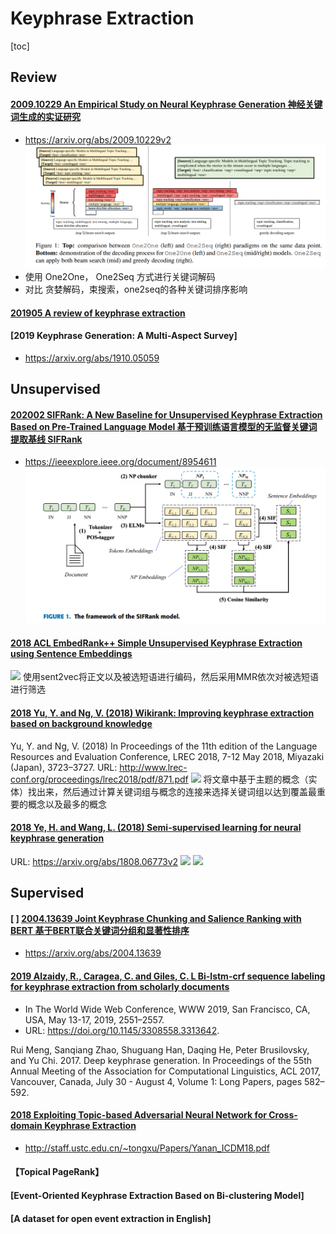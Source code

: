# Keyphrase Extraction

[toc]

## Review
#### [2009.10229 An Empirical Study on Neural Keyphrase Generation 神经关键词生成的实证研究](../resources/notes/d0001/keyphrase_2009.10229.md)
- https://arxiv.org/abs/2009.10229v2
![](../source/images/55221820215518220322.png)
- 使用 One2One， One2Seq 方式进行关键词解码
- 对比 贪婪解码，束搜索，one2seq的各种关键词排序影响

#### [201905 A review of keyphrase extraction](../resources/notes/d0001/keyphrase_2019_A_Review_of_Keyphrase_Extraction.md)

#### [2019 Keyphrase Generation: A Multi-Aspect Survey]
- https://arxiv.org/abs/1910.05059

## Unsupervised

#### [202002 SIFRank: A New Baseline for Unsupervised Keyphrase Extraction Based on Pre-Trained Language Model 基于预训练语言模型的无监督关键词提取基线 SIFRank](../resources/notes/d0001/keyphrase_2020_SIFrank.md)
- https://ieeexplore.ieee.org/document/8954611
![](../source/images/00001920210019590300.png)

#### [2018 ACL EmbedRank++ Simple Unsupervised Keyphrase Extraction using Sentence Embeddings](../resources/notes/d0001/keyphrase_2018_simple_unsupervisd_keyphrase_embedding.md)    
![](../resources/images/d0001/071945141708511.png)
使用sent2vec将正文以及被选短语进行编码，然后采用MMR依次对被选短语进行筛选

#### [2018 Yu, Y. and Ng, V. (2018) Wikirank: Improving keyphrase extraction based on background knowledge](../resources/notes/d0001/keyphrase_2018_WikiRank_Improving_Keyphrase_Extraction_Based_on_Background_Knowledge.md)
Yu, Y. and Ng, V. (2018) 
In Proceedings of the 11th edition of the Language Resources and Evaluation Conference, LREC 2018, 7-12 May 2018, Miyazaki (Japan), 3723–3727. URL:
http://www.lrec-conf.org/proceedings/lrec2018/pdf/871.pdf
![](../resources//images/d0001/341949341406512.png)
将文章中基于主题的概念（实体）找出来，然后通过计算关键词组与概念的连接来选择关键词组以达到覆盖最重要的概念以及最多的概念

#### [2018 Ye, H. and Wang, L. (2018) Semi-supervised learning for neural keyphrase generation](../resources/notes/d0001/keyphrase_2018_SemiSupervisedLearningforNeuralKeyphraseGeneration.md)
URL: https://arxiv.org/abs/1808.06773v2
![](../resources/images/d0001/401950111113512.png)
![](../resources/images/d0001/231950441113512.png)

## Supervised

#### [ ] [2004.13639 Joint Keyphrase Chunking and Salience Ranking with BERT 基于BERT联合关键词分组和显著性排序](../resources/notes/d0001/keyphrase_2020_2004.13639.md)
- https://arxiv.org/abs/2004.13639


#### [2019 Alzaidy, R., Caragea, C. and Giles, C. L Bi-lstm-crf sequence labeling for keyphrase extraction from scholarly documents]()
- In The World Wide Web Conference, WWW 2019, San Francisco, CA, USA, May 13-17, 2019, 2551–2557. 
- URL: https://doi.org/10.1145/3308558.3313642.


Rui Meng, Sanqiang Zhao, Shuguang Han, Daqing
He, Peter Brusilovsky, and Yu Chi. 2017. Deep
keyphrase generation. In Proceedings of the 55th
Annual Meeting of the Association for Computational Linguistics, ACL 2017, Vancouver, Canada,
July 30 - August 4, Volume 1: Long Papers, pages
582–592.

#### [2018 Exploiting Topic-based Adversarial Neural Network for Cross-domain Keyphrase Extraction]()
- http://staff.ustc.edu.cn/~tongxu/Papers/Yanan_ICDM18.pdf

#### 【Topical PageRank】

#### [Event-Oriented Keyphrase Extraction Based on Bi-clustering Model]


#### [A dataset for open event extraction in English]

